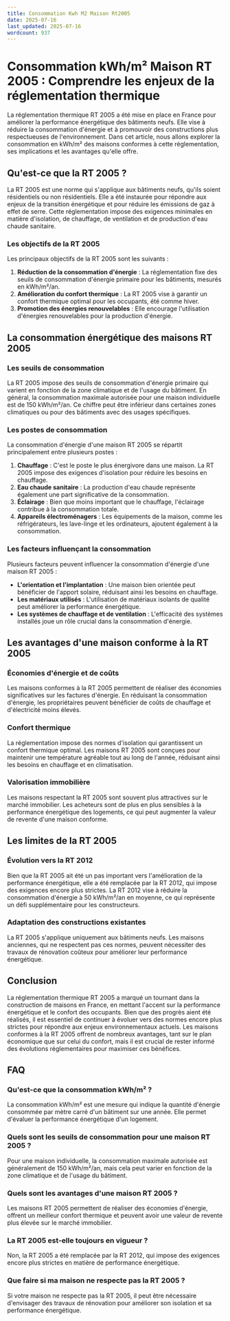 ```yaml
---
title: Consommation Kwh M2 Maison Rt2005
date: 2025-07-16
last_updated: 2025-07-16
wordcount: 937
---
```


# Consommation kWh/m² Maison RT 2005 : Comprendre les enjeux de la réglementation thermique

La réglementation thermique RT 2005 a été mise en place en France pour améliorer la performance énergétique des bâtiments neufs. Elle vise à réduire la consommation d'énergie et à promouvoir des constructions plus respectueuses de l'environnement. Dans cet article, nous allons explorer la consommation en kWh/m² des maisons conformes à cette réglementation, ses implications et les avantages qu'elle offre.

## Qu'est-ce que la RT 2005 ?

La RT 2005 est une norme qui s'applique aux bâtiments neufs, qu'ils soient résidentiels ou non résidentiels. Elle a été instaurée pour répondre aux enjeux de la transition énergétique et pour réduire les émissions de gaz à effet de serre. Cette réglementation impose des exigences minimales en matière d'isolation, de chauffage, de ventilation et de production d'eau chaude sanitaire.

### Les objectifs de la RT 2005

Les principaux objectifs de la RT 2005 sont les suivants :

1. **Réduction de la consommation d'énergie** : La réglementation fixe des seuils de consommation d'énergie primaire pour les bâtiments, mesurés en kWh/m²/an.
2. **Amélioration du confort thermique** : La RT 2005 vise à garantir un confort thermique optimal pour les occupants, été comme hiver.
3. **Promotion des énergies renouvelables** : Elle encourage l'utilisation d'énergies renouvelables pour la production d'énergie.

## La consommation énergétique des maisons RT 2005

### Les seuils de consommation

La RT 2005 impose des seuils de consommation d'énergie primaire qui varient en fonction de la zone climatique et de l'usage du bâtiment. En général, la consommation maximale autorisée pour une maison individuelle est de 150 kWh/m²/an. Ce chiffre peut être inférieur dans certaines zones climatiques ou pour des bâtiments avec des usages spécifiques.

### Les postes de consommation

La consommation d'énergie d'une maison RT 2005 se répartit principalement entre plusieurs postes :

1. **Chauffage** : C'est le poste le plus énergivore dans une maison. La RT 2005 impose des exigences d'isolation pour réduire les besoins en chauffage.
2. **Eau chaude sanitaire** : La production d'eau chaude représente également une part significative de la consommation.
3. **Éclairage** : Bien que moins important que le chauffage, l'éclairage contribue à la consommation totale.
4. **Appareils électroménagers** : Les équipements de la maison, comme les réfrigérateurs, les lave-linge et les ordinateurs, ajoutent également à la consommation.

### Les facteurs influençant la consommation

Plusieurs facteurs peuvent influencer la consommation d'énergie d'une maison RT 2005 :

- **L'orientation et l'implantation** : Une maison bien orientée peut bénéficier de l'apport solaire, réduisant ainsi les besoins en chauffage.
- **Les matériaux utilisés** : L'utilisation de matériaux isolants de qualité peut améliorer la performance énergétique.
- **Les systèmes de chauffage et de ventilation** : L'efficacité des systèmes installés joue un rôle crucial dans la consommation d'énergie.

## Les avantages d'une maison conforme à la RT 2005

### Économies d'énergie et de coûts

Les maisons conformes à la RT 2005 permettent de réaliser des économies significatives sur les factures d'énergie. En réduisant la consommation d'énergie, les propriétaires peuvent bénéficier de coûts de chauffage et d'électricité moins élevés.

### Confort thermique

La réglementation impose des normes d'isolation qui garantissent un confort thermique optimal. Les maisons RT 2005 sont conçues pour maintenir une température agréable tout au long de l'année, réduisant ainsi les besoins en chauffage et en climatisation.

### Valorisation immobilière

Les maisons respectant la RT 2005 sont souvent plus attractives sur le marché immobilier. Les acheteurs sont de plus en plus sensibles à la performance énergétique des logements, ce qui peut augmenter la valeur de revente d'une maison conforme.

## Les limites de la RT 2005

### Évolution vers la RT 2012

Bien que la RT 2005 ait été un pas important vers l'amélioration de la performance énergétique, elle a été remplacée par la RT 2012, qui impose des exigences encore plus strictes. La RT 2012 vise à réduire la consommation d'énergie à 50 kWh/m²/an en moyenne, ce qui représente un défi supplémentaire pour les constructeurs.

### Adaptation des constructions existantes

La RT 2005 s'applique uniquement aux bâtiments neufs. Les maisons anciennes, qui ne respectent pas ces normes, peuvent nécessiter des travaux de rénovation coûteux pour améliorer leur performance énergétique.

## Conclusion

La réglementation thermique RT 2005 a marqué un tournant dans la construction de maisons en France, en mettant l'accent sur la performance énergétique et le confort des occupants. Bien que des progrès aient été réalisés, il est essentiel de continuer à évoluer vers des normes encore plus strictes pour répondre aux enjeux environnementaux actuels. Les maisons conformes à la RT 2005 offrent de nombreux avantages, tant sur le plan économique que sur celui du confort, mais il est crucial de rester informé des évolutions réglementaires pour maximiser ces bénéfices.

## FAQ

### Qu'est-ce que la consommation kWh/m² ?

La consommation kWh/m² est une mesure qui indique la quantité d'énergie consommée par mètre carré d'un bâtiment sur une année. Elle permet d'évaluer la performance énergétique d'un logement.

### Quels sont les seuils de consommation pour une maison RT 2005 ?

Pour une maison individuelle, la consommation maximale autorisée est généralement de 150 kWh/m²/an, mais cela peut varier en fonction de la zone climatique et de l'usage du bâtiment.

### Quels sont les avantages d'une maison RT 2005 ?

Les maisons RT 2005 permettent de réaliser des économies d'énergie, offrent un meilleur confort thermique et peuvent avoir une valeur de revente plus élevée sur le marché immobilier.

### La RT 2005 est-elle toujours en vigueur ?

Non, la RT 2005 a été remplacée par la RT 2012, qui impose des exigences encore plus strictes en matière de performance énergétique.

### Que faire si ma maison ne respecte pas la RT 2005 ?

Si votre maison ne respecte pas la RT 2005, il peut être nécessaire d'envisager des travaux de rénovation pour améliorer son isolation et sa performance énergétique.